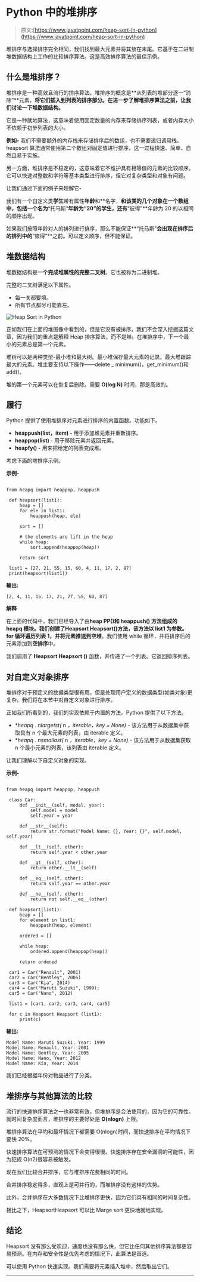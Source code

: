 # Python 中的堆排序

> 原文:[https://www.javatpoint.com/heap-sort-in-python](https://www.javatpoint.com/heap-sort-in-python)

堆排序与选择排序完全相同，我们找到最大元素并将其放在末尾。它基于在二进制堆数据结构上工作的比较排序算法。这是高效排序算法的最佳示例。

## 什么是堆排序？

堆排序是一种高效且流行的排序算法。堆排序的概念是**从列表的堆部分逐一“消除”**元素，**将它们插入到列表的排序部分。在进一步了解堆排序算法之前，让我们讨论一下堆数据结构。**

它是一种就地算法，这意味着使用固定数量的内存来存储排序列表，或者内存大小不依赖于初步列表的大小。

**例如-** 我们不需要额外的内存栈来存储排序后的数组，也不需要递归调用栈。heapsort 算法通常使用第二个数组对固定值进行排序。这一过程快速、简单、自然且易于实施。

另一方面，堆排序是不稳定的，这意味着它不维护具有相等值的元素的比较顺序。它可以快速对整数和字符等基本类型进行排序，但它对复杂类型和对象有问题。

让我们通过下面的例子来理解它-

我们有一个自定义类**学生**带有属性**年龄**和**名字，**和该类的几个对象在一个数组中，包括一个名为**“托马斯”**年龄为“20”的学生，还有**“彼得”**年龄为 20 的以相同的顺序出现。

如果我们按照年龄对人的排列进行排序，那么不能保证**“托马斯”**会出现在排序后的排列中的**“彼得”**之前。可以定义顺序，但不能保证。

## 堆数据结构

堆数据结构是**一个完成堆属性的完整二叉树**。它也被称为二进制堆。

完整的二叉树满足以下属性。

*   每一关都要填。
*   所有节点都尽可能靠左。

![Heap Sort in Python](../Images/95f3b0705e15fe73d28eecf674be5d3c.png)

正如我们在上面的堆图像中看到的，但是它没有被排序。我们不会深入挖掘这篇文章，因为我们的重点是解释 Heap 排序算法，而不是堆。在堆排序中，下一个最小的元素总是第一个元素。

堆树可以是两种类型-最小堆和最大树。最小堆保存最大元素的记录。最大堆跟踪最大的元素。堆主要支持以下操作——delete _ minimum()，get_minimum()和 add()。

堆的第一个元素可以在恢复后删除。需要 **O(log N)** 时间，那是高效的。

## 履行

Python 提供了使用堆排序对元素进行排序的内置函数。功能如下。

*   **heappush(list，item) -** 用于添加堆元素并重新排序。
*   **heappop(list) -** 用于移除元素并返回元素。
*   **heapfy() -** 用来把给定的列表变成堆。

考虑下面的堆排序示例。

**示例-**

```

from heapq import heappop, heappush

 def heapsort(list1):
     heap = []
     for ele in list1:
         heappush(heap, ele)

     sort = []

     # the elements are lift in the heap
     while heap:
         sort.append(heappop(heap))

     return sort

 list1 = [27, 21, 55, 15, 60, 4, 11, 17, 2, 87]
 print(heapsort(list1))

```

**输出:**

```
[2, 4, 11, 15, 17, 21, 27, 55, 60, 87]

```

**解释**

在上面的代码中，我们已经导入了由**heap PP()**和 **heappush()** 方法组成的 **heapq** 模块。我们创建了**Heapsort Heapsort()**方法，该方法以 list1 为参数。for 循环遍历列表 1，并将元素推送到**空堆**。我们使用 while 循环，并将排序后的元素添加到**空排序**中。

我们调用了 **Heapsort Heapsort ()** 函数，并传递了一个列表。它返回排序列表。

## 对自定义对象排序

堆排序对于预定义的数据类型很有用，但是处理用户定义的数据类型(如类对象)更复杂。我们将在本节中对自定义对象进行排序。

正如我们所看到的，我们的实现依赖于内置的方法。Python 提供了以下方法。

*   **heapq . nlargetst(* n *，*iterable*，*key = None) -** 该方法用于从数据集中获取具有 n 个最大元素的列表，由 iterable 定义。
*   **heapq . nsmallast(* n *，*iterable*，*key = None) -** 该方法用于从数据集获取 n 个最小元素的列表，该列表由 iterable 定义。

让我们理解以下自定义对象的实现。

**示例-**

```

from heapq import heappop, heappush

 class Car:
     def __init__(self, model, year):
         self.model = model
         self.year = year

     def __str__(self):
         return str.format("Model Name: {}, Year: {}", self.model, self.year)

     def __lt__(self, other):
         return self.year < other.year

     def __gt__(self, other):
         return other.__lt__(self)

     def __eq__(self, other):
         return self.year == other.year

     def __ne__(self, other):
         return not self.__eq__(other)

 def heapsort(list1):
     heap = []
     for element in list1:
         heappush(heap, element)

     ordered = []

     while heap:
         ordered.append(heappop(heap))

     return ordered

 car1 = Car("Renault", 2001)
 car2 = Car("Bentley", 2005)
 car3 = Car("Kia", 2014)
 car4 = Car("Maruti Suzuki", 1999);
 car5 = Car("Nano", 2012)

 list1 = [car1, car2, car3, car4, car5]

 for c in Heapsort Heapsort (list1):
     print(c)

```

**输出:**

```
Model Name: Maruti Suzuki, Year: 1999
Model Name: Renault, Year: 2001
Model Name: Bentley, Year: 2005
Model Name: Nano, Year: 2012
Model Name: Kia, Year: 2014

```

我们已经根据年份对物品进行了分类。

## 堆排序与其他算法的比较

流行的快速排序算法之一也非常有效，但堆排序是合法使用的，因为它的可靠性。就时间复杂度而言，堆排序的主要好处是 **O(nlogn)** 上限。

堆排序算法在平均和最坏情况下都需要 O(nlogn)时间，而快速排序在平均情况下要快 20%。

快速排序算法在可预测的情况下会变得很慢。快速排序存在安全漏洞的可能性，因为犯规 O(n2)很容易被触发。

现在我们比较合并排序，它与堆排序花费相同的时间。

合并排序稳定得多，直观上是可并行的，而堆排序没有这样的优势。

此外，合并排序在大多数情况下比堆排序更快，因为它们具有相同的时间复杂性。

相比之下，HeapsortHeapsort 可以比 Marge sort 更快地就地实现。

## 结论

Heapsort 没有那么受欢迎，速度也没有那么快，但它比任何其他排序算法都更容易预测。在内存和安全性是优先考虑的情况下，此算法是首选。

可以使用 Python 快速实现。我们需要将元素插入堆中，然后取出它们。

* * *